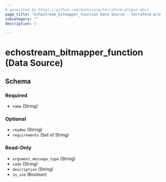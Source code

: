 ```yaml
---
# generated by https://github.com/hashicorp/terraform-plugin-docs
page_title: "echostream_bitmapper_function Data Source - terraform-provider-echostream"
subcategory: ""
description: |-
  
---
```


# echostream_bitmapper_function (Data Source)





<!-- schema generated by tfplugindocs -->
## Schema

### Required

- `name` (String)

### Optional

- `readme` (String)
- `requirements` (Set of String)

### Read-Only

- `argument_message_type` (String)
- `code` (String)
- `description` (String)
- `in_use` (Boolean)


